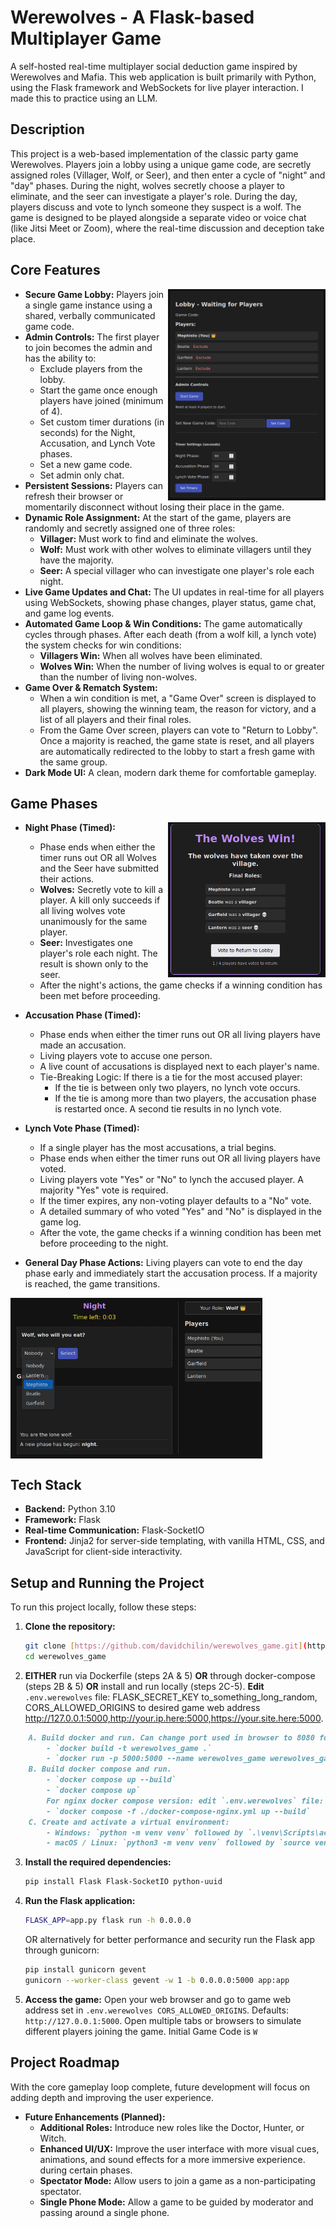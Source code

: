 # **Werewolves - A Flask-based Multiplayer Game**

A self-hosted real-time multiplayer social deduction game inspired by Werewolves and Mafia. This web application is built primarily with Python, using the Flask framework and WebSockets for live player interaction. I made this to practice using an LLM.

## **Description**

This project is a web-based implementation of the classic party game Werewolves. Players join a lobby using a unique game code, are secretly assigned roles (Villager, Wolf, or Seer), and then enter a cycle of "night" and "day" phases. During the night, wolves secretly choose a player to eliminate, and the seer can investigate a player's role. During the day, players discuss and vote to lynch someone they suspect is a wolf. The game is designed to be played alongside a separate video or voice chat (like Jitsi Meet or Zoom), where the real-time discussion and deception take place.

## **Core Features**

<img src="lobby.png" width="50%" align="right" />

- **Secure Game Lobby:** Players join a single game instance using a shared, verbally communicated game code.
- **Admin Controls:** The first player to join becomes the admin and has the ability to:
  - Exclude players from the lobby.
  - Start the game once enough players have joined (minimum of 4).
  - Set custom timer durations (in seconds) for the Night, Accusation, and Lynch Vote phases.
  - Set a new game code.
  - Set admin only chat.
- **Persistent Sessions:** Players can refresh their browser or momentarily disconnect without losing their place in the game.
- **Dynamic Role Assignment:** At the start of the game, players are randomly and secretly assigned one of three roles:
  - **Villager:** Must work to find and eliminate the wolves.
  - **Wolf:** Must work with other wolves to eliminate villagers until they have the majority.
  - **Seer:** A special villager who can investigate one player's role each night.
- **Live Game Updates and Chat:** The UI updates in real-time for all players using WebSockets, showing phase changes, player status, game chat, and game log events.
- **Automated Game Loop & Win Conditions:** The game automatically cycles through phases. After each death (from a wolf kill, a lynch vote) the system checks for win conditions:
  - **Villagers Win:** When all wolves have been eliminated.
  - **Wolves Win:** When the number of living wolves is equal to or greater than the number of living non-wolves.
- **Game Over & Rematch System:**
  - When a win condition is met, a "Game Over" screen is displayed to all players, showing the winning team, the reason for victory, and a list of all
    players and their final roles.
  - From the Game Over screen, players can vote to "Return to Lobby". Once a majority is reached, the game state is reset, and all players are automatically redirected to the lobby to start a fresh game with the same group.
- **Dark Mode UI:** A clean, modern dark theme for comfortable gameplay.

## **Game Phases**

<img src="game_over.png" width="50%" align="right"/>

- **Night Phase (Timed):**

  - Phase ends when either the timer runs out OR all Wolves and the Seer have submitted their actions.
  - **Wolves:** Secretly vote to kill a player. A kill only succeeds if all living wolves vote unanimously for the same player.
  - **Seer:** Investigates one player's role each night. The result is shown only to the seer.
  - After the night's actions, the game checks if a winning condition has been met before proceeding.

- **Accusation Phase (Timed):**

  - Phase ends when either the timer runs out OR all living players have made an accusation.
  - Living players vote to accuse one person.
  - A live count of accusations is displayed next to each player's name.
  - Tie-Breaking Logic: If there is a tie for the most accused player:
    - If the tie is between only two players, no lynch vote occurs.
    - If the tie is among more than two players, the accusation phase is
      restarted once. A second tie results in no lynch vote.

- **Lynch Vote Phase (Timed):**

  - If a single player has the most accusations, a trial begins.
  - Phase ends when either the timer runs out OR all living players have voted.
  - Living players vote "Yes" or "No" to lynch the accused player. A majority "Yes" vote is required.
  - If the timer expires, any non-voting player defaults to a "No" vote.
  - A detailed summary of who voted "Yes" and "No" is displayed in the game log.
  - After the vote, the game checks if a winning condition has been met before proceeding to the night.

- **General Day Phase Actions:** Living players can vote to end the day phase early and immediately start the accusation process. If a majority is reached, the game transitions.

<img src="game_screen.png" width="80%" align="center"/>

## **Tech Stack**

- **Backend:** Python 3.10
- **Framework:** Flask
- **Real-time Communication:** Flask-SocketIO
- **Frontend:** Jinja2 for server-side templating, with vanilla HTML, CSS, and JavaScript for client-side interactivity.

## **Setup and Running the Project**

To run this project locally, follow these steps:

1.  **Clone the repository:**
    ```bash
    git clone [https://github.com/davidchilin/werewolves_game.git](https://github.com/davidchilin/werewolves_game.git)
    cd werewolves_game
    ```

2. **EITHER** run via Dockerfile (steps 2A & 5) **OR** through docker-compose (steps 2B & 5) **OR** install and run locally (steps 2C-5). **Edit** `.env.werewolves` file: FLASK_SECRET_KEY to_something_long_random, CORS_ALLOWED_ORIGINS to desired game web address http://127.0.0.1:5000,http://your.ip.here:5000,https://your.site.here:5000.
```markdown
    A. Build docker and run. Can change port used in browser to 8080 for example: -p 8080:5000.   
        - `docker build -t werewolves_game .`
        - `docker run -p 5000:5000 --name werewolves_game werewolves_game`
    B. Build docker compose and run.
        - `docker compose up --build`
        - `docker compose up`
        For nginx docker compose version: edit `.env.werewolves` file: NGINX_PORT to desired port (default 5000) and server_name in nginx.conf
        - `docker compose -f ./docker-compose-nginx.yml up --build`
    C. Create and activate a virtual environment:
        - Windows: `python -m venv venv` followed by `.\venv\Scripts\activate`
        - macOS / Linux: `python3 -m venv venv` followed by `source venv/bin/activate`
```

3.  **Install the required dependencies:**

    ```bash
    pip install Flask Flask-SocketIO python-uuid
    ```

4.  **Run the Flask application:**

    ```bash
    FLASK_APP=app.py flask run -h 0.0.0.0
    ```
    OR alternatively for better performance and security run the Flask app through gunicorn:
    ```bash
    pip install gunicorn gevent
    gunicorn --worker-class gevent -w 1 -b 0.0.0.0:5000 app:app
    ```

5.  **Access the game:** Open your web browser and go to game web address set in `.env.werewolves CORS_ALLOWED_ORIGINS`. Defaults: `http://127.0.0.1:5000`. Open multiple tabs or browsers to simulate different players joining the game. Initial Game Code is `W`

## **Project Roadmap**

With the core gameplay loop complete, future development will focus on adding depth and improving the user experience.

- **Future Enhancements (Planned):**
  - **Additional Roles:** Introduce new roles like the Doctor, Hunter, or Witch.
  - **Enhanced UI/UX:** Improve the user interface with more visual cues, animations, and sound effects for a more immersive experience. during certain phases.
  - **Spectator Mode:** Allow users to join a game as a non-participating spectator.
  - **Single Phone Mode:** Allow a game to be guided by moderator and passing around a single phone.